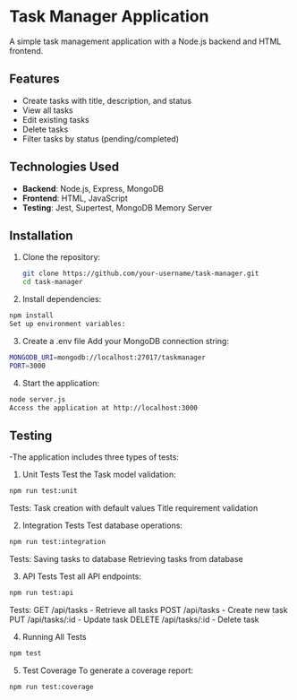 # Task Manager Application

A simple task management application with a Node.js backend and HTML frontend.

## Features

- Create tasks with title, description, and status
- View all tasks
- Edit existing tasks
- Delete tasks
- Filter tasks by status (pending/completed)

## Technologies Used

- **Backend**: Node.js, Express, MongoDB
- **Frontend**: HTML, JavaScript
- **Testing**: Jest, Supertest, MongoDB Memory Server

## Installation

1. Clone the repository:
   ```bash
   git clone https://github.com/your-username/task-manager.git
   cd task-manager
   
2. Install dependencies:
```bash
npm install
Set up environment variables:
```

3. Create a .env file
Add your MongoDB connection string:
```bash
MONGODB_URI=mongodb://localhost:27017/taskmanager
PORT=3000
```

4. Start the application:
```bash
node server.js
Access the application at http://localhost:3000
```

## Testing
-The application includes three types of tests:

1. Unit Tests
Test the Task model validation:
```bash
npm run test:unit
```
Tests:
Task creation with default values
Title requirement validation

2. Integration Tests
Test database operations:
```bash
npm run test:integration
```
Tests:
Saving tasks to database
Retrieving tasks from database

3. API Tests
Test all API endpoints:
```bash
npm run test:api
```
Tests:
GET /api/tasks - Retrieve all tasks
POST /api/tasks - Create new task
PUT /api/tasks/:id - Update task
DELETE /api/tasks/:id - Delete task

4. Running All Tests
```bash
npm test
```

5. Test Coverage
To generate a coverage report:
```bash
npm run test:coverage
```
